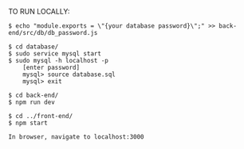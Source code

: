 TO RUN LOCALLY:

	$ echo "module.exports = \"{your database password}\";" >> back-end/src/db/db_password.js

	$ cd database/
	$ sudo service mysql start
	$ sudo mysql -h localhost -p
		[enter password]
		mysql> source database.sql
		mysql> exit

	$ cd back-end/
	$ npm run dev

	$ cd ../front-end/
	$ npm start

	In browser, navigate to localhost:3000
